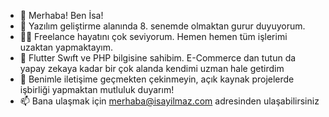 - 👋 Merhaba! Ben İsa!
- 🚀 Yazılım geliştirme alanında 8. senemde olmaktan gurur duyuyorum.
- 👨‍💻 Freelance hayatını çok seviyorum. Hemen hemen tüm işlerimi uzaktan yapmaktayım.
- 🌱 Flutter Swıft ve PHP bilgisine sahibim. E-Commerce dan tutun da yapay zekaya kadar bir çok alanda kendimi uzman hale getirdim
- 💬 Benimle iletişime geçmekten çekinmeyin, açık kaynak projelerde işbirliği yapmaktan mutluluk duyarım! 
- 📫 Bana ulaşmak için merhaba@isayilmaz.com adresinden ulaşabilirsiniz
